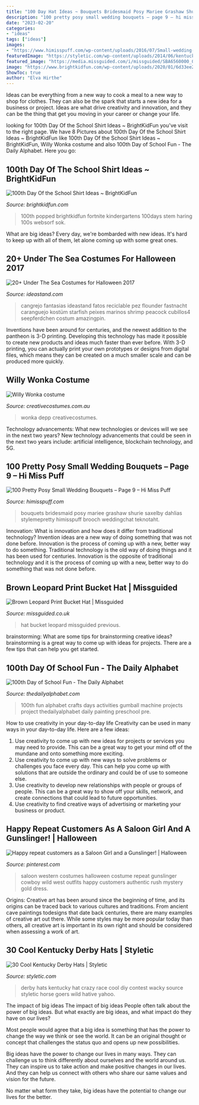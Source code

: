 ```yaml
---
title: "100 Day Hat Ideas ~ Bouquets Bridesmaid Posy Mariee Grashaw Shurie Saxelby Dahlias Stylemepretty Himisspuff Brooch Weddingchat Teknotaht"
description: "100 pretty posy small wedding bouquets – page 9 – hi miss puff"
date: "2023-02-20"
categories:
- "ideas"
tags: ["ideas"]
images:
- "https://www.himisspuff.com/wp-content/uploads/2016/07/Small-wedding-bouquets-for-spring-summer-weddings-39.jpg"
featuredImage: "https://styletic.com/wp-content/uploads/2014/06/kentucky-derby-hats/22-kentucky-derby-hats.jpg"
featured_image: "https://media.missguided.com/i/missguided/SBA6560000_01?fmt=jpeg&amp;fmt.jpeg.interlaced=true&amp;$product-page__main--2x$"
image: "https://www.brightkidfun.com/wp-content/uploads/2020/01/6d33ee2fb58ef7845667567c123d5492.jpg"
ShowToc: true
author: "Elva Hirthe"
---
```



Ideas can be everything from a new way to cook a meal to a new way to shop for clothes. They can also be the spark that starts a new idea for a business or project. Ideas are what drive creativity and innovation, and they can be the thing that get you moving in your career or change your life.

	

		
looking for 100th Day Of the School Shirt Ideas ~ BrightKidFun you've visit to the right page. We have 8 Pictures about 100th Day Of the School Shirt Ideas ~ BrightKidFun like 100th Day Of the School Shirt Ideas ~ BrightKidFun, Willy Wonka costume and also 100th Day of School Fun - The Daily Alphabet. Here you go:
		
    
## 100th Day Of The School Shirt Ideas ~ BrightKidFun

<img loading=lazy src="https://www.brightkidfun.com/wp-content/uploads/2020/01/6d33ee2fb58ef7845667567c123d5492.jpg" onerror="this.onerror=null;this.src='https://tse1.mm.bing.net/th?id=OIP.8gCumwRZoflWpxj6tcydBgHaJ3&amp;pid=15.1';" alt="100th Day Of the School Shirt Ideas ~ BrightKidFun">

_Source: brightkidfun.com_

>100th popped brightkidfun fortnite kindergartens 100days stem haring 100s websorf sok. 

	

What are big ideas?
Every day, we're bombarded with new ideas. It's hard to keep up with all of them, let alone coming up with some great ones.

    
## 20+ Under The Sea Costumes For Halloween 2017

<img loading=lazy src="https://ideastand.com/wp-content/uploads/2017/09/sea-costume-diy/20-under-the-sea-costumes-costume-diy.jpg" onerror="this.onerror=null;this.src='https://tse3.mm.bing.net/th?id=OIP.HjtZHAVHNzSW72UB1LX2iAHaNd&amp;pid=15.1';" alt="20+ Under The Sea Costumes for Halloween 2017">

_Source: ideastand.com_

>cangrejo fantasias ideastand fatos reciclable pez flounder fastnacht caranguejo kostüm starfish peixes marinos shrimp peacock cubillos4 seepferdchen costum amazingpin. 

	

Inventions have been around for centuries, and the newest addition to the pantheon is 3-D printing. Developing this technology has made it possible to create new products and ideas much faster than ever before. With 3-D printing, you can actually print your own prototypes or designs from digital files, which means they can be created on a much smaller scale and can be produced more quickly.

    
## Willy Wonka Costume

<img loading=lazy src="https://www.creativecostumes.com.au/wp-content/uploads/2013/10/stem-punk-420x625.jpg" onerror="this.onerror=null;this.src='https://tse1.mm.bing.net/th?id=OIP.jVEsu1mIBObIMvYGoiTrAQAAAA&amp;pid=15.1';" alt="Willy Wonka costume">

_Source: creativecostumes.com.au_

>wonka depp creativecostumes. 

	

Technology advancements: What new technologies or devices will we see in the next two years?
New technology advancements that could be seen in the next two years include: artificial intelligence, blockchain technology, and 5G.

    
## 100 Pretty Posy Small Wedding Bouquets – Page 9 – Hi Miss Puff

<img loading=lazy src="https://www.himisspuff.com/wp-content/uploads/2016/07/Small-wedding-bouquets-for-spring-summer-weddings-39.jpg" onerror="this.onerror=null;this.src='https://tse4.mm.bing.net/th?id=OIP.bgs3et-Z6BzJBzXqe_ME9AHaLU&amp;pid=15.1';" alt="100 Pretty Posy Small Wedding Bouquets – Page 9 – Hi Miss Puff">

_Source: himisspuff.com_

>bouquets bridesmaid posy mariee grashaw shurie saxelby dahlias stylemepretty himisspuff brooch weddingchat teknotaht. 

	

Innovation: What is innovation and how does it differ from traditional technology?
Invention ideas are a new way of doing something that was not done before. Innovation is the process of coming up with a new, better way to do something. Traditional technology is the old way of doing things and it has been used for centuries. Innovation is the opposite of traditional technology and it is the process of coming up with a new, better way to do something that was not done before.

    
## Brown Leopard Print Bucket Hat | Missguided

<img loading=lazy src="https://media.missguided.com/i/missguided/SBA6560000_01?fmt=jpeg&amp;fmt.jpeg.interlaced=true&amp;$product-page__main--2x$" onerror="this.onerror=null;this.src='https://tse1.mm.bing.net/th?id=OIP.yZ_OxPAUt5JJ4KzZcY8argHaKu&amp;pid=15.1';" alt="Brown Leopard Print Bucket Hat | Missguided">

_Source: missguided.co.uk_

>hat bucket leopard missguided previous. 

	

brainstorming: What are some tips for brainstorming creative ideas?
brainstorming is a great way to come up with ideas for projects. There are a few tips that can help you get started.

    
## 100th Day Of School Fun - The Daily Alphabet

<img loading=lazy src="https://4.bp.blogspot.com/-9amKpEeCaYA/VMPiQ_VYcoI/AAAAAAAAEOk/P_2a3rsBW5E/s1600/100th201511.png" onerror="this.onerror=null;this.src='https://tse3.mm.bing.net/th?id=OIP.3fjszDqUScLyNqWFsq0AbgHaJ3&amp;pid=15.1';" alt="100th Day of School Fun - The Daily Alphabet">

_Source: thedailyalphabet.com_

>100th fun alphabet crafts days activities gumball machine projects project thedailyalphabet daily painting preschool pre. 

	

How to use creativity in your day-to-day life
Creativity can be used in many ways in your day-to-day life. Here are a few ideas: 
1. Use creativity to come up with new ideas for projects or services you may need to provide. This can be a great way to get your mind off of the mundane and onto something more exciting. 
2. Use creativity to come up with new ways to solve problems or challenges you face every day. This can help you come up with solutions that are outside the ordinary and could be of use to someone else. 
3. Use creativity to develop new relationships with people or groups of people. This can be a great way to show off your skills, network, and create connections that could lead to future opportunities. 
4. Use creativity to find creative ways of advertising or marketing your business or product.

    
## Happy Repeat Customers As A Saloon Girl And A Gunslinger! | Halloween

<img loading=lazy src="https://i.pinimg.com/736x/cf/08/5a/cf085a85654a5173c2fea82de30a1555--saloon-girls-repeat.jpg" onerror="this.onerror=null;this.src='https://tse1.mm.bing.net/th?id=OIP.D4DkeLfmhUd_bBBnw8n87QHaJ4&amp;pid=15.1';" alt="Happy repeat customers as a Saloon Girl and a Gunslinger! | Halloween">

_Source: pinterest.com_

>saloon western costumes halloween costume repeat gunslinger cowboy wild west outfits happy customers authentic rush mystery gold dress. 

	

Origins:
Creative art has been around since the beginning of time, and its origins can be traced back to various cultures and traditions. From ancient cave paintings todesigns that date back centuries, there are many examples of creative art out there. While some styles may be more popular today than others, all creative art is important in its own right and should be considered when assessing a work of art.

    
## 30 Cool Kentucky Derby Hats | Styletic

<img loading=lazy src="https://styletic.com/wp-content/uploads/2014/06/kentucky-derby-hats/22-kentucky-derby-hats.jpg" onerror="this.onerror=null;this.src='https://tse2.mm.bing.net/th?id=OIP.0yTFGzC8DFH0TIHQRglGuwHaLH&amp;pid=15.1';" alt="30 Cool Kentucky Derby Hats | Styletic">

_Source: styletic.com_

>derby hats kentucky hat crazy race cool diy contest wacky source styletic horse goers wild hative yahoo. 

	

The impact of big ideas
The impact of big ideas
People often talk about the power of big ideas. But what exactly are big ideas, and what impact do they have on our lives?

Most people would agree that a big idea is something that has the power to change the way we think or see the world. It can be an original thought or concept that challenges the status quo and opens up new possibilities.

Big ideas have the power to change our lives in many ways. They can challenge us to think differently about ourselves and the world around us. They can inspire us to take action and make positive changes in our lives. And they can help us connect with others who share our same values and vision for the future.

No matter what form they take, big ideas have the potential to change our lives for the better.

